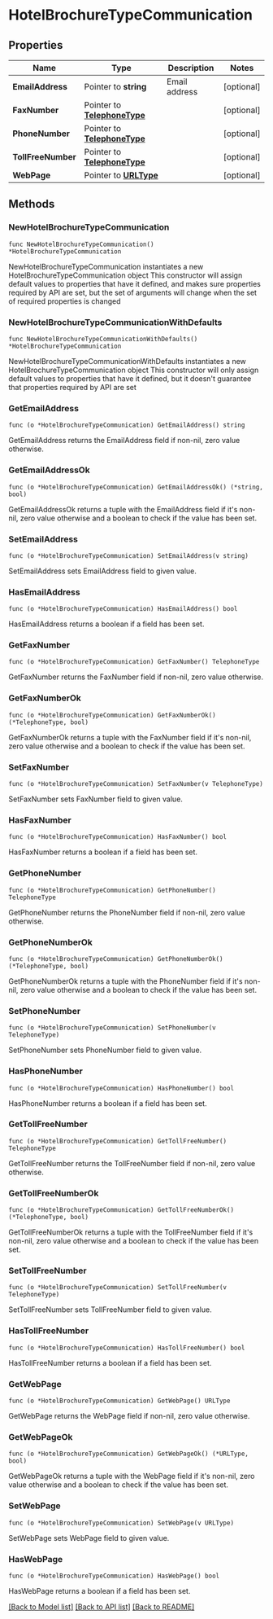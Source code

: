 # HotelBrochureTypeCommunication

## Properties

Name | Type | Description | Notes
------------ | ------------- | ------------- | -------------
**EmailAddress** | Pointer to **string** | Email address | [optional] 
**FaxNumber** | Pointer to [**TelephoneType**](TelephoneType.md) |  | [optional] 
**PhoneNumber** | Pointer to [**TelephoneType**](TelephoneType.md) |  | [optional] 
**TollFreeNumber** | Pointer to [**TelephoneType**](TelephoneType.md) |  | [optional] 
**WebPage** | Pointer to [**URLType**](URLType.md) |  | [optional] 

## Methods

### NewHotelBrochureTypeCommunication

`func NewHotelBrochureTypeCommunication() *HotelBrochureTypeCommunication`

NewHotelBrochureTypeCommunication instantiates a new HotelBrochureTypeCommunication object
This constructor will assign default values to properties that have it defined,
and makes sure properties required by API are set, but the set of arguments
will change when the set of required properties is changed

### NewHotelBrochureTypeCommunicationWithDefaults

`func NewHotelBrochureTypeCommunicationWithDefaults() *HotelBrochureTypeCommunication`

NewHotelBrochureTypeCommunicationWithDefaults instantiates a new HotelBrochureTypeCommunication object
This constructor will only assign default values to properties that have it defined,
but it doesn't guarantee that properties required by API are set

### GetEmailAddress

`func (o *HotelBrochureTypeCommunication) GetEmailAddress() string`

GetEmailAddress returns the EmailAddress field if non-nil, zero value otherwise.

### GetEmailAddressOk

`func (o *HotelBrochureTypeCommunication) GetEmailAddressOk() (*string, bool)`

GetEmailAddressOk returns a tuple with the EmailAddress field if it's non-nil, zero value otherwise
and a boolean to check if the value has been set.

### SetEmailAddress

`func (o *HotelBrochureTypeCommunication) SetEmailAddress(v string)`

SetEmailAddress sets EmailAddress field to given value.

### HasEmailAddress

`func (o *HotelBrochureTypeCommunication) HasEmailAddress() bool`

HasEmailAddress returns a boolean if a field has been set.

### GetFaxNumber

`func (o *HotelBrochureTypeCommunication) GetFaxNumber() TelephoneType`

GetFaxNumber returns the FaxNumber field if non-nil, zero value otherwise.

### GetFaxNumberOk

`func (o *HotelBrochureTypeCommunication) GetFaxNumberOk() (*TelephoneType, bool)`

GetFaxNumberOk returns a tuple with the FaxNumber field if it's non-nil, zero value otherwise
and a boolean to check if the value has been set.

### SetFaxNumber

`func (o *HotelBrochureTypeCommunication) SetFaxNumber(v TelephoneType)`

SetFaxNumber sets FaxNumber field to given value.

### HasFaxNumber

`func (o *HotelBrochureTypeCommunication) HasFaxNumber() bool`

HasFaxNumber returns a boolean if a field has been set.

### GetPhoneNumber

`func (o *HotelBrochureTypeCommunication) GetPhoneNumber() TelephoneType`

GetPhoneNumber returns the PhoneNumber field if non-nil, zero value otherwise.

### GetPhoneNumberOk

`func (o *HotelBrochureTypeCommunication) GetPhoneNumberOk() (*TelephoneType, bool)`

GetPhoneNumberOk returns a tuple with the PhoneNumber field if it's non-nil, zero value otherwise
and a boolean to check if the value has been set.

### SetPhoneNumber

`func (o *HotelBrochureTypeCommunication) SetPhoneNumber(v TelephoneType)`

SetPhoneNumber sets PhoneNumber field to given value.

### HasPhoneNumber

`func (o *HotelBrochureTypeCommunication) HasPhoneNumber() bool`

HasPhoneNumber returns a boolean if a field has been set.

### GetTollFreeNumber

`func (o *HotelBrochureTypeCommunication) GetTollFreeNumber() TelephoneType`

GetTollFreeNumber returns the TollFreeNumber field if non-nil, zero value otherwise.

### GetTollFreeNumberOk

`func (o *HotelBrochureTypeCommunication) GetTollFreeNumberOk() (*TelephoneType, bool)`

GetTollFreeNumberOk returns a tuple with the TollFreeNumber field if it's non-nil, zero value otherwise
and a boolean to check if the value has been set.

### SetTollFreeNumber

`func (o *HotelBrochureTypeCommunication) SetTollFreeNumber(v TelephoneType)`

SetTollFreeNumber sets TollFreeNumber field to given value.

### HasTollFreeNumber

`func (o *HotelBrochureTypeCommunication) HasTollFreeNumber() bool`

HasTollFreeNumber returns a boolean if a field has been set.

### GetWebPage

`func (o *HotelBrochureTypeCommunication) GetWebPage() URLType`

GetWebPage returns the WebPage field if non-nil, zero value otherwise.

### GetWebPageOk

`func (o *HotelBrochureTypeCommunication) GetWebPageOk() (*URLType, bool)`

GetWebPageOk returns a tuple with the WebPage field if it's non-nil, zero value otherwise
and a boolean to check if the value has been set.

### SetWebPage

`func (o *HotelBrochureTypeCommunication) SetWebPage(v URLType)`

SetWebPage sets WebPage field to given value.

### HasWebPage

`func (o *HotelBrochureTypeCommunication) HasWebPage() bool`

HasWebPage returns a boolean if a field has been set.


[[Back to Model list]](../README.md#documentation-for-models) [[Back to API list]](../README.md#documentation-for-api-endpoints) [[Back to README]](../README.md)


